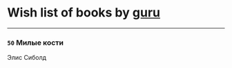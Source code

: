 # Wish list of books by [guru](https://www.facebook.com/app_scoped_user_id/100000628715277/)
---

### `50` Милые кости
Элис Сиболд

